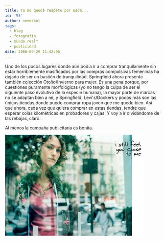 ```yaml
---
title: Ya no queda respeto por nada...
id: '98'
author: neverbot
tags:
  - blog
  - fotografía
  - mundo real™
  - publicidad
date: 2006-09-29 11:42:06
---
```


Uno de los pocos lugares donde aún podía ir a comprar tranquilamente sin estar horriblemente masificados por las compras compulsivas femeninas ha dejado de ser un bastión de tranquilidad. Springfield ahora presenta también colección Otoño/Invierno para mujer. Es una pena porque, por cuestiones puramente morfológicas (yo no tengo la culpa de ser el siguiente paso evolutivo de la especie humana), la mayor parte de marcas no se adaptan bien a mí, y Springfield, Levi's/Dockers y pocos más son las únicas tiendas donde puedo comprar ropa joven que me quede bien. Así que ahora, cada vez que quiera comprar en estas tiendas, tendré que esperar colas kilométricas en probadores y cajas. Y voy a ir olvidándome de las rebajas, claro.

Al menos la campaña publicitaria es bonita.

[![Springfield](./ya-no-queda-respeto-por-nada/Springfield.jpg "Springfield")](http://spf.com/es/coleccion.htm "Springfield")
